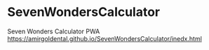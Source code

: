 # SevenWondersCalculator
Seven Wonders Calculator PWA
https://amirgoldental.github.io/SevenWondersCalculator/inedx.html

